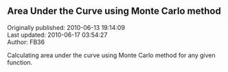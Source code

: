 ## Area Under the Curve using Monte Carlo method  
Originally published: 2010-06-13 19:14:09  
Last updated: 2010-06-17 03:54:27  
Author: FB36   
  
Calculating area under the curve using Monte Carlo method
for any given function.